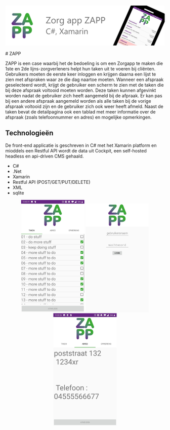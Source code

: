 
<p align="center">
     <img src="readmeAssets/header.png"
          alt="Header"
          /> 
</p>
# ZAPP

ZAPP is een case waarbij het de bedoeling is om een Zorgapp te maken die 1ste en 2de lijns-zorgverleners helpt hun taken uit te voeren bij cliënten. Gebruikers moeten de eerste keer inloggen en krijgen daarna een lijst te zien met afspraken waar ze die dag naartoe moeten. Wanneer een afspraak geselecteerd wordt, krijgt de gebruiker een scherm te zien met de taken die bij deze afspraak voltooid moeten worden. Deze taken kunnen afgevinkt worden nadat de gebruiker zich heeft aangemeld bij de afpraak. Er kan pas bij een andere afspraak aangemeld worden als alle taken bij de vorige afspraak voltooid zijn en de gebruiker zich ook weer heeft afmeld. Naast de taken bevat de detailpagina ook een tablad met meer informatie over de afspraak (zoals telefoonnummer en adres) en mogelijke opmerkingen.

## Technologieën

De front-end applicatie is geschreven in C# met het Xamarin platform en mioddels een Restful API wordt de data uit Cockpit, een self-hosted headless en api-driven CMS gehaald. 
* C#
* .Net
* Xamarin
* Restful API (POST/GET/PUT/DELETE)
* XML 
* sqlite

<p align="center">
     <img src="readmeAssets/tasks.jpg"
         alt="tasks"
         width=200/>
     <img src="readmeAssets/login.jpg"
         alt="login screen"
         width=200/>
     <img src="readmeAssets/address.jpg"
         alt="address screen"
         width=200/>
</p>

